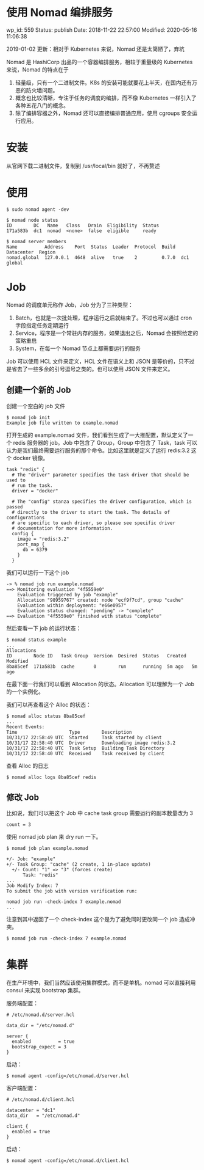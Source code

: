 # 使用 Nomad 编排服务


wp_id: 559
Status: publish
Date: 2018-11-22 22:57:00
Modified: 2020-05-16 11:06:38


2019-01-02 更新：相对于 Kubernetes 来说，Nomad 还是太简陋了，弃坑


Nomad 是 HashiCorp 出品的一个容器编排服务，相较于重量级的 Kubernetes 来说，Nomad 的特点在于

1. 轻量级，只有一个二进制文件。K8s 的安装可能就要花上半天，在国内还有万恶的防火墙问题。
2. 概念也比较清晰，专注于任务的调度的编排，而不像 Kubernetes 一样引入了各种五花八门的概念。
3. 除了编排容器之外，Nomad 还可以直接编排普通应用，使用 cgroups 安全运行应用。

# 安装

从官网下载二进制文件，复制到 /usr/local/bin 就好了，不再赘述

# 使用

```
$ sudo nomad agent -dev

$ nomad node status
ID        DC   Name   Class   Drain  Eligibility  Status
171a583b  dc1  nomad  <none>  false  eligible     ready

$ nomad server members
Name          Address    Port  Status  Leader  Protocol  Build  Datacenter  Region
nomad.global  127.0.0.1  4648  alive   true    2         0.7.0  dc1         global
```

# Job

Nomad 的调度单元称作 Job，Job 分为了三种类型：

1. Batch，也就是一次批处理，程序运行之后就结束了。不过也可以通过 cron 字段指定任务定期运行
2. Service，程序是一个常驻内存的服务，如果退出之后，Nomad 会按照给定的策略重启
3. System，在每一个 Nomad 节点上都需要运行的服务

Job 可以使用 HCL 文件来定义，HCL 文件在语义上和 JSON 是等价的，只不过是省去了一些多余的引号逗号之类的。也可以使用 JSON 文件来定义。

## 创建一个新的 Job

创建一个空白的 job 文件

```
$ nomad job init
Example job file written to example.nomad
```

打开生成的 example.nomad 文件，我们看到生成了一大推配置，默认定义了一个 redis 服务器的 job。Job 中包含了 Group，Group 中包含了 Task，task 可以认为是我们最终需要运行服务的那个命令。比如这里就是定义了运行 redis:3.2 这个 docker 镜像。

```
task "redis" {
  # The "driver" parameter specifies the task driver that should be used to
  # run the task.
  driver = "docker"

  # The "config" stanza specifies the driver configuration, which is passed
  # directly to the driver to start the task. The details of configurations
  # are specific to each driver, so please see specific driver
  # documentation for more information.
  config {
    image = "redis:3.2"
    port_map {
      db = 6379
    }
  }
```

我们可以运行一下这个 job

```
-> % nomad job run example.nomad
==> Monitoring evaluation "4f5559e0"
    Evaluation triggered by job "example"
    Allocation "98959767" created: node "ecf9f7cd", group "cache"
    Evaluation within deployment: "e66e0957"
    Evaluation status changed: "pending" -> "complete"
==> Evaluation "4f5559e0" finished with status "complete"
```

然后查看一下 job 的运行状态：

```
$ nomad status example
...
Allocations
ID        Node ID   Task Group  Version  Desired  Status   Created  Modified
8ba85cef  171a583b  cache       0        run      running  5m ago   5m ago
```

在最下面一行我们可以看到 Allocation 的状态。Allocation 可以理解为一个 Job 的一个实例化。

我们可以再查看这个 Alloc 的状态：

```
$ nomad alloc status 8ba85cef
...
Recent Events:
Time                   Type        Description
10/31/17 22:58:49 UTC  Started     Task started by client
10/31/17 22:58:40 UTC  Driver      Downloading image redis:3.2
10/31/17 22:58:40 UTC  Task Setup  Building Task Directory
10/31/17 22:58:40 UTC  Received    Task received by client
```

查看 Alloc 的日志

```
$ nomad alloc logs 8ba85cef redis
```

## 修改 Job

比如说，我们可以把这个 Job 中 cache task group 需要运行的副本数量改为 3

```
count = 3
```

使用 nomad job plan 来 dry run 一下。

```
$ nomad job plan example.nomad

+/- Job: "example"
+/- Task Group: "cache" (2 create, 1 in-place update)
  +/- Count: "1" => "3" (forces create)
      Task: "redis"
...
Job Modify Index: 7
To submit the job with version verification run:

nomad job run -check-index 7 example.nomad
...
```

注意到其中返回了一个 check-index 这个是为了避免同时更改同一个 job 造成冲突。

```
$ nomad job run -check-index 7 example.nomad
```

# 集群

在生产环境中，我们当然应该使用集群模式，而不是单机。nomad 可以直接利用 consul 来实现 bootstrap 集群。

服务端配置：

```
# /etc/nomad.d/server.hcl

data_dir = "/etc/nomad.d"

server {
  enabled          = true
  bootstrap_expect = 3
}
```

启动：

```
$ nomad agent -config=/etc/nomad.d/server.hcl
```

客户端配置：

```
# /etc/nomad.d/client.hcl

datacenter = "dc1"
data_dir   = "/etc/nomad.d"

client {
  enabled = true
}
```

启动：

```
$ nomad agent -config=/etc/nomad.d/client.hcl
```
